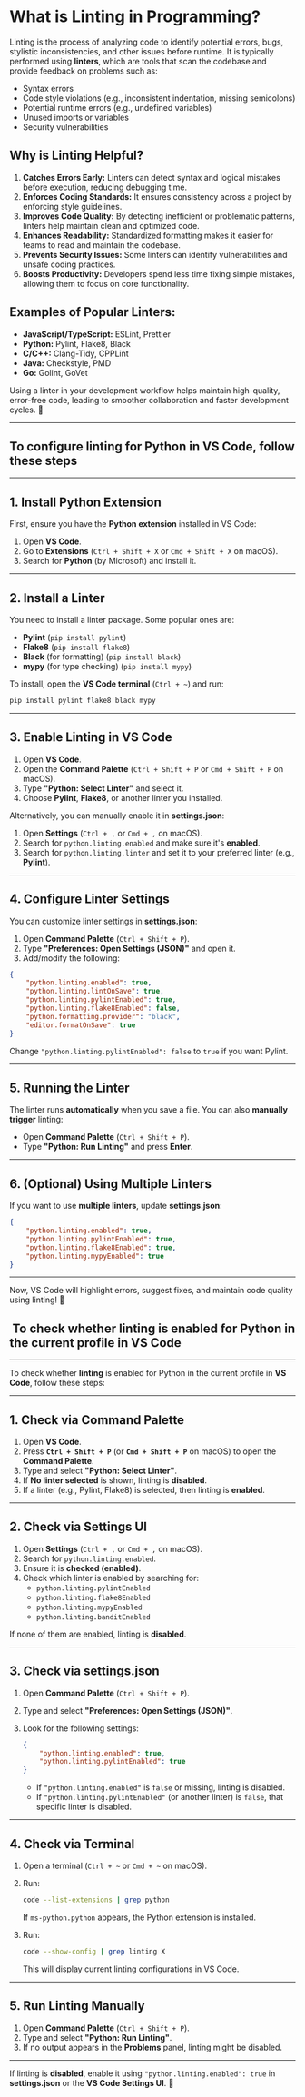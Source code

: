 # **What is Linting in Programming?**

Linting is the process of analyzing code to identify potential errors, bugs, stylistic inconsistencies, and other issues before runtime. It is typically performed using **linters**, which are tools that scan the codebase and provide feedback on problems such as:

- Syntax errors
- Code style violations (e.g., inconsistent indentation, missing semicolons)
- Potential runtime errors (e.g., undefined variables)
- Unused imports or variables
- Security vulnerabilities

## **Why is Linting Helpful?**

1. **Catches Errors Early:** Linters can detect syntax and logical mistakes before execution, reducing debugging time.
2. **Enforces Coding Standards:** It ensures consistency across a project by enforcing style guidelines.
3. **Improves Code Quality:** By detecting inefficient or problematic patterns, linters help maintain clean and optimized code.
4. **Enhances Readability:** Standardized formatting makes it easier for teams to read and maintain the codebase.
5. **Prevents Security Issues:** Some linters can identify vulnerabilities and unsafe coding practices.
6. **Boosts Productivity:** Developers spend less time fixing simple mistakes, allowing them to focus on core functionality.

## **Examples of Popular Linters:**

- **JavaScript/TypeScript:** ESLint, Prettier
- **Python:** Pylint, Flake8, Black
- **C/C++:** Clang-Tidy, CPPLint
- **Java:** Checkstyle, PMD
- **Go:** Golint, GoVet

Using a linter in your development workflow helps maintain high-quality, error-free code, leading to smoother collaboration and faster development cycles. 🚀

---

## To configure **linting** for Python in **VS Code**, follow these steps

---

## **1. Install Python Extension**

First, ensure you have the **Python extension** installed in VS Code:

1. Open **VS Code**.
2. Go to **Extensions** (`Ctrl + Shift + X` or `Cmd + Shift + X` on macOS).
3. Search for **Python** (by Microsoft) and install it.

---

## **2. Install a Linter**

You need to install a linter package. Some popular ones are:

- **Pylint** (`pip install pylint`)
- **Flake8** (`pip install flake8`)
- **Black** (for formatting) (`pip install black`)
- **mypy** (for type checking) (`pip install mypy`)

To install, open the **VS Code terminal** (`Ctrl + ~`) and run:

```sh
pip install pylint flake8 black mypy
```

---

## **3. Enable Linting in VS Code**

1. Open **VS Code**.
2. Open the **Command Palette** (`Ctrl + Shift + P` or `Cmd + Shift + P` on macOS).
3. Type **"Python: Select Linter"** and select it.
4. Choose **Pylint**, **Flake8**, or another linter you installed.

Alternatively, you can manually enable it in **settings.json**:

1. Open **Settings** (`Ctrl + ,` or `Cmd + ,` on macOS).
2. Search for `python.linting.enabled` and make sure it's **enabled**.
3. Search for `python.linting.linter` and set it to your preferred linter (e.g., **Pylint**).

---

## **4. Configure Linter Settings**

You can customize linter settings in **settings.json**:

1. Open **Command Palette** (`Ctrl + Shift + P`).
2. Type **"Preferences: Open Settings (JSON)"** and open it.
3. Add/modify the following:

```json
{
    "python.linting.enabled": true,
    "python.linting.lintOnSave": true,
    "python.linting.pylintEnabled": true,
    "python.linting.flake8Enabled": false,  
    "python.formatting.provider": "black",  
    "editor.formatOnSave": true
}
```

Change `"python.linting.pylintEnabled": false` to `true` if you want Pylint.

---

## **5. Running the Linter**

The linter runs **automatically** when you save a file. You can also **manually trigger** linting:

- Open **Command Palette** (`Ctrl + Shift + P`).
- Type **"Python: Run Linting"** and press **Enter**.

---

## **6. (Optional) Using Multiple Linters**

If you want to use **multiple linters**, update **settings.json**:

```json
{
    "python.linting.enabled": true,
    "python.linting.pylintEnabled": true,
    "python.linting.flake8Enabled": true,
    "python.linting.mypyEnabled": true
}
```

---

Now, VS Code will highlight errors, suggest fixes, and maintain code quality using linting! 🚀

##  To check whether linting is enabled for Python in the current profile in VS Code

---

To check whether **linting** is enabled for Python in the current profile in **VS Code**, follow these steps:

---

## **1. Check via Command Palette**

1. Open **VS Code**.
2. Press **`Ctrl + Shift + P`** (or **`Cmd + Shift + P`** on macOS) to open the **Command Palette**.
3. Type and select **"Python: Select Linter"**.
4. If **No linter selected** is shown, linting is **disabled**.
5. If a linter (e.g., Pylint, Flake8) is selected, then linting is **enabled**.

---

## **2. Check via Settings UI**

1. Open **Settings** (`Ctrl + ,` or `Cmd + ,` on macOS).
2. Search for `python.linting.enabled`.
3. Ensure it is **checked (enabled)**.
4. Check which linter is enabled by searching for:
   - `python.linting.pylintEnabled`
   - `python.linting.flake8Enabled`
   - `python.linting.mypyEnabled`
   - `python.linting.banditEnabled`

If none of them are enabled, linting is **disabled**.

---

## **3. Check via settings.json**

1. Open **Command Palette** (`Ctrl + Shift + P`).
2. Type and select **"Preferences: Open Settings (JSON)"**.
3. Look for the following settings:

   ```json
   {
       "python.linting.enabled": true,
       "python.linting.pylintEnabled": true
   }
   ```

   - If `"python.linting.enabled"` is `false` or missing, linting is disabled.
   - If `"python.linting.pylintEnabled"` (or another linter) is `false`, that specific linter is disabled.

---

## **4. Check via Terminal**

1. Open a terminal (`Ctrl + ~` or `Cmd + ~` on macOS).
2. Run:

   ```sh
   code --list-extensions | grep python
   ```

   If `ms-python.python` appears, the Python extension is installed.
3. Run:

   ```sh
   code --show-config | grep linting X
   ```

   This will display current linting configurations in VS Code.

---

## **5. Run Linting Manually**

1. Open **Command Palette** (`Ctrl + Shift + P`).
2. Type and select **"Python: Run Linting"**.
3. If no output appears in the **Problems** panel, linting might be disabled.

---

If linting is **disabled**, enable it using `"python.linting.enabled": true` in **settings.json** or the **VS Code Settings UI**. 🚀
